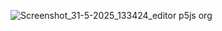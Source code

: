 
![Screenshot_31-5-2025_133424_editor p5js org](https://github.com/user-attachments/assets/d745bc7c-c6c8-47a5-8452-c363287fc9ca)
